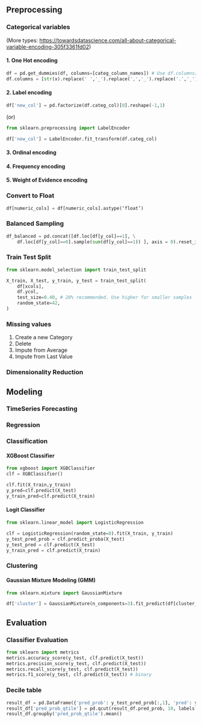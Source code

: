 ## Preprocessing
### Categorical variables 
(More types: https://towardsdatascience.com/all-about-categorical-variable-encoding-305f3361fd02)
#### 1. One Hot encoding
```py
df = pd.get_dummies(df, columns=[categ_column_names]) # Use df.columns[df.dtypes == object] to review categ columns
df.columns = [str(x).replace(' ','_').replace(',','_').replace('.','_') for x in df.columns]
```
#### 2. Label encoding
```py
df['new_col'] = pd.factorize(df.categ_col)[0].reshape(-1,1)
```
(or)
```py
from sklearn.preprocessing import LabelEncoder

df['new_col'] = LabelEncoder.fit_transform(df.categ_col)
```
#### 3. Ordinal encoding
#### 4. Frequency encoding
#### 5. Weight of Evidence encoding


### Convert to Float
```py
df[numeric_cols] = df[numeric_cols].astype(‘float’)
```

### Balanced Sampling
```py
df_balanced = pd.concat([df.loc[df[y_col]==1], \
	df.loc[df[y_col]==0].sample(sum(df[y_col]==1)) ], axis = 0).reset_index()  # Swap 0 & 1 when 1 needs to sampled down
```

### Train Test Split
```py
from sklearn.model_selection import train_test_split

X_train, X_test, y_train, y_test = train_test_split(
    df[xcols],
    df.ycol,
    test_size=0.40, # 20% recommended. Use higher for smaller samples
    random_state=42,
)
```

### Missing values
1. Create a new Category
2. Delete
3. Impute from Average
4. Impute from Last Value

### Dimensionality Reduction

## Modeling

### TimeSeries Forecasting

### Regression

### Classification
#### XGBoost Classifier
```py
from xgboost import XGBClassifier
clf = XGBClassifier()

clf.fit(X_train,y_train)
y_pred=clf.predict(X_test)
y_train_pred=clf.predict(X_train)
```

#### Logit Classifier
```py
from sklearn.linear_model import LogisticRegression

clf = LogisticRegression(random_state=0).fit(X_train, y_train)
y_test_pred_prob = clf.predict_proba(X_test)
y_test_pred = clf.predict(X_test)
y_train_pred = clf.predict(X_train)
```

### Clustering
#### Gaussian Mixture Modeling (GMM)
```py
from sklearn.mixture import GaussianMixture

df['cluster'] = GaussianMixture(n_components=3).fit_predict(df[cluster_cols]) # Where 3 is the number of clusters
```

## Evaluation

### Classifier Evaluation
```py
from sklearn import metrics
metrics.accuracy_score(y_test, clf.predict(X_test)) 
metrics.precision_score(y_test, clf.predict(X_test))
metrics.recall_score(y_test, clf.predict(X_test))
metrics.f1_score(y_test, clf.predict(X_test)) # binary
```

### Decile table
```py
result_df = pd.DataFrame({'pred_prob': y_test_pred_prob[:,1], 'pred': y_test_pred, 'actual': y_test}).reset_index(drop=True)
result_df['pred_prob_qtile'] = pd.qcut(result_df.pred_prob, 10, labels = range(0,10))
result_df.groupby('pred_prob_qtile').mean()
```
